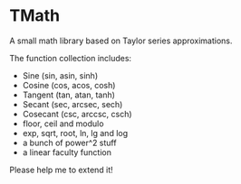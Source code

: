 # TMath
A small math library based on Taylor series approximations.

The function collection includes:
- Sine (sin, asin, sinh)
- Cosine (cos, acos, cosh)
- Tangent (tan, atan, tanh)
- Secant (sec, arcsec, sech)
- Cosecant (csc, arccsc, csch)
- floor, ceil and modulo
- exp, sqrt, root, ln, lg and log
- a bunch of power^2 stuff
- a linear faculty function

Please help me to extend it!
